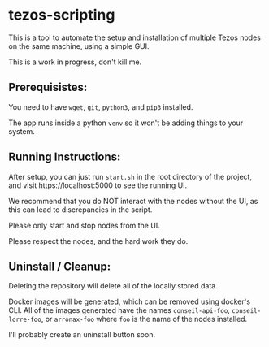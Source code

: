 # tezos-scripting

This is a tool to automate the setup and installation of multiple Tezos nodes on the same machine, using a simple GUI.

This is a work in progress, don't kill me. 

## Prerequisistes:

You need to have `wget`, `git`, `python3`, and `pip3` installed.

The app runs inside a python `venv` so it won't be adding things to your system.

## Running Instructions:

After setup, you can just run `start.sh` in the root directory of the project, and visit https://localhost:5000 to see the running UI.

We recommend that you do NOT interact with the nodes without the UI, as this can lead to discrepancies in the script.

Please only start and stop nodes from the UI.

Please respect the nodes, and the hard work they do. 

## Uninstall / Cleanup:

Deleting the repository will delete all of the locally stored data.

Docker images will be generated, which can be removed using docker's CLI. All of the images generated have the names `conseil-api-foo`, `conseil-lorre-foo`, or `arronax-foo` where `foo` is the name of the nodes installed.

I'll probably create an uninstall button soon.

